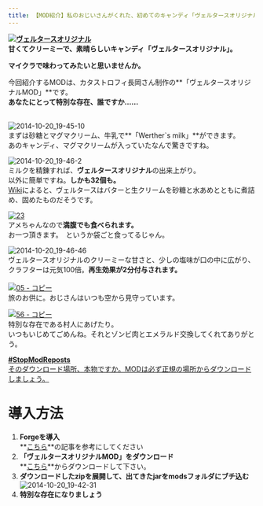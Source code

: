 ```yaml
---
title: 【MOD紹介】私のおじいさんがくれた、初めてのキャンディ「ヴェルタースオリジナルMOD」
---
```


**[![ヴェルタースオリジナル](https://cdn-ak.f.st-hatena.com/images/fotolife/s/sasigume/20210208/20210208153452.png)](#a/7/a7728429.png "ヴェルタースオリジナル")  
甘くてクリーミーで、素晴らしいキャンディ「ヴェルタースオリジナル」。**

**マイクラで味わってみたいと思いませんか。** 

今回紹介するMODは、カタストロフィ長岡さん制作の**「ヴェルタースオリジナルMOD」**です。  
**あなたにとって特別な存在、誰ですか……** 

   
![2014-10-20_19-45-10](https://cdn-ak.f.st-hatena.com/images/fotolife/s/sasigume/20210208/20210208174725.jpg)  
まずは砂糖とマグマクリーム、牛乳で**「Werther\`s milk」**ができます。  
あのキャンディ、マグマクリームが入っていたなんで驚きですね。

![2014-10-20_19-46-2](https://cdn-ak.f.st-hatena.com/images/fotolife/s/sasigume/20210208/20210208153652.jpg)  
ミルクを精錬すれば、**ヴェルタースオリジナル**の出来上がり。  
以外に簡単ですね。**しかも32個も。**  
[Wiki](http://ja.wikipedia.org/wiki/%E3%83%B4%E3%82%A7%E3%83%AB%E3%82%BF%E3%83%BC%E3%82%B9_%E3%82%AA%E3%83%AA%E3%82%B8%E3%83%8A%E3%83%AB)によると、ヴェルタースはバターと生クリームを砂糖と水あめとともに煮詰め、固めたものだそうです。

[![23](https://cdn-ak.f.st-hatena.com/images/fotolife/s/sasigume/20210208/20210208151120.png)](#9/1/914650c3.png "23")  
アメちゃんなので**満腹でも食べられます。**  
お一つ頂きます。　というか袋ごと食ってるじゃん。

![2014-10-20_19-46-46](https://cdn-ak.f.st-hatena.com/images/fotolife/s/sasigume/20210208/20210208153640.jpg)  
ヴェルタースオリジナルのクリーミーな甘さと、少しの塩味が口の中に広がり、  
クラフターは元気100倍。**再生効果が2分付与されます。**  
   
[![05 - コピー](https://cdn-ak.f.st-hatena.com/images/fotolife/s/sasigume/20210208/20210208144249.png)](#7/6/7687215a.png "05 - コピー")  
旅のお供に。おじさんはいつも空から見守っています。

[![56 - コピー](https://cdn-ak.f.st-hatena.com/images/fotolife/s/sasigume/20210208/20210208162954.png)](#d/f/dfddd2d9.png "56 - コピー")  
特別な存在である村人にあげたり。  
いつもいじめてごめんね。それとゾンビ肉とエメラルド交換してくれてありがとう。

[**#StopModReposts**  
そのダウンロード場所、本物ですか。MODは必ず正規の場所からダウンロードしましょう。](https://www.napoan.com/stop-mod-reposts/)

# 導入方法

1.  **Forgeを導入**  
    **[こちら](/new-way-to-install-mod/)**の記事を参考にしてください
2.  **「ヴェルタースオリジナルMOD」をダウンロード**  
    **[こちら](http://forum.minecraftuser.jp/viewtopic.php?f=13&t=1758&start=540#p199539)**からダウンロードして下さい。
3.  **ダウンロードしたzipを展開して、出てきたjarをmodsフォルダにブチ込む** ![2014-10-20_19-42-31](https://cdn-ak.f.st-hatena.com/images/fotolife/s/sasigume/20210208/20210208175849.jpg)
4.  **特別な存在になりましょう**
